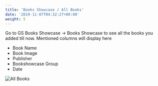 ```yaml
---
title: 'Books Showcase / All Books'
date: '2019-11-07T04:32:27+00:00'
weight: 5
---
```


Go to GS Books Showcase -&gt; Books Showcase to see all the books you added till now. Mentioned columns will display here

- Book Name
- Book Image
- Publisher
- Bookshowcase Group
- Date

![All Books](../images/All_books.png)